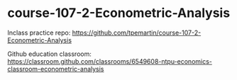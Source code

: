 # course-107-2-Econometric-Analysis

Inclass practice repo: <https://github.com/tpemartin/course-107-2-Econometric-Analysis>

Github education classroom:
<https://classroom.github.com/classrooms/6549608-ntpu-economics-classroom-econometric-analysis>